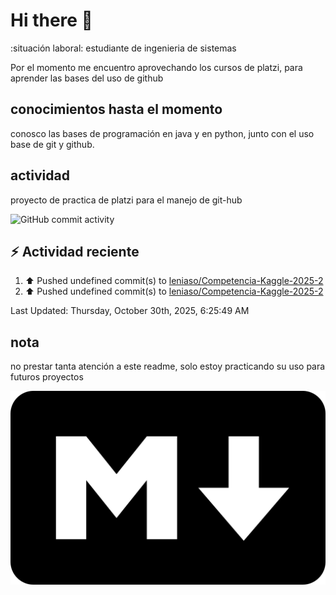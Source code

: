# Hi there 👋

:situación laboral: estudiante de ingenieria de sistemas

Por el momento me encuentro aprovechando los cursos de platzi, para aprender las bases del uso de github

## conocimientos hasta el momento

conosco las bases de programación en java y en python, junto con el uso base de git y github.


## actividad 

proyecto de practica de platzi para el manejo de git-hub

![GitHub commit activity](https://img.shields.io/github/commit-activity/m/leniaso/de-platzi-1)



## :zap: Actividad reciente
<!--RECENT_ACTIVITY:start-->
1. ⬆️ Pushed undefined commit(s) to [leniaso/Competencia-Kaggle-2025-2](https://github.com/leniaso/Competencia-Kaggle-2025-2)<br>
2. ⬆️ Pushed undefined commit(s) to [leniaso/Competencia-Kaggle-2025-2](https://github.com/leniaso/Competencia-Kaggle-2025-2)<br>
<!--RECENT_ACTIVITY:end-->
<!--RECENT_ACTIVITY:last_update-->
Last Updated: Thursday, October 30th, 2025, 6:25:49 AM
<!--RECENT_ACTIVITY:last_update_end-->

## nota

no prestar tanta atención a este readme, solo estoy practicando su uso para futuros proyectos

![Markdown page](/images/markdown-image.png)
